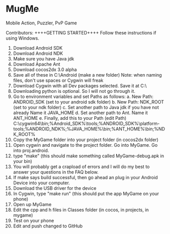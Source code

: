 MugMe
=====

Mobile Action, Puzzler, PvP Game

Contributors: ++++GETTING STARTED++++ Follow these instructions if using Windows.

1. Download Android SDK
2. Download Android NDK
3. Make sure you have Java jdk
4. Download Apache Ant
5. Download cocos2dx 3.0 alpha
6. Save all of these in C:\Android (make a new folder) Note: when naming files, don't use spaces or Cygwin will freak
7. Download Cygwin with all Dev packages selected. Save it at C:\
8. Downloading python is optional. So I will not go through it.
9. Go to environment variables and set Paths as follows:
	a. New Path: ANDROID_SDK (set to your android sdk folder)
	b. New Path: NDK_ROOT (set to your ndk folder)
	c. Set another path to Java jdk if you have not already Name it JAVA_HOME
	d. Set another path to Ant. Name it ANT_HOME
	e. Finally, add this to your Path (edit Path) C:\cygwin64\bin;%Android_SDK%\tools;%ANDROID_SDK%\platform-tools;%ANDROID_NDK%;%JAVA_HOME%\bin;%ANT_HOME%\bin;%NDK_ROOT%
10. Copy the MyGame folder into your project folder (in cocos2dx folder)
11. Open cygwin and navigate to the project folder. Go into MyGame. Go into proj.android.
12. type "make" (this should make something called MyGame-debug.apk in your bin)
13. You will probably get a crapload of errors and I will do my best to answer your questions in the FAQ below.
14. If make says build successful, then go ahead an plug in your Android Device into your computer.
15. Download the USB driver for the device
16. In Cygwin, type "make run" (this should put the app MyGame on your phone)
17. Open up MyGame
18. Edit the cpp and h files in Classes folder (in cocos, in projects, in mygame)
19. Test on your phone
20. Edit and push changed to GitHub